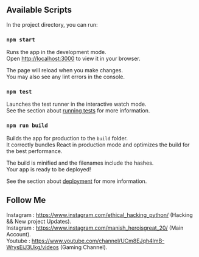 
## Available Scripts

In the project directory, you can run:

### `npm start`

Runs the app in the development mode.\
Open [http://localhost:3000](http://localhost:3000) to view it in your browser.

The page will reload when you make changes.\
You may also see any lint errors in the console.

### `npm test`

Launches the test runner in the interactive watch mode.\
See the section about [running tests](https://facebook.github.io/create-react-app/docs/running-tests) for more information.

### `npm run build`

Builds the app for production to the `build` folder.\
It correctly bundles React in production mode and optimizes the build for the best performance.

The build is minified and the filenames include the hashes.\
Your app is ready to be deployed!

See the section about [deployment](https://facebook.github.io/create-react-app/docs/deployment) for more information.


## Follow Me 

Instagram : https://www.instagram.com/ethical_hacking_python/ (Hacking && New project Updates).\
Instagram : https://www.instagram.com/manish_heroisgreat_20/ (Main Account).\
Youtube : https://www.youtube.com/channel/UCm8EJqh4lmB-WrysEiJ3Ukg/videos (Gaming Channel).
